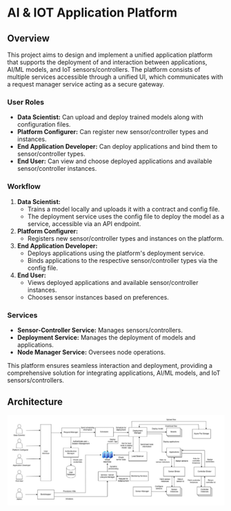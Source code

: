 # AI & IOT Application Platform

## Overview

This project aims to design and implement a unified application platform that supports the deployment of and interaction between applications, AI/ML models, and IoT sensors/controllers. The platform consists of multiple services accessible through a unified UI, which communicates with a request manager service acting as a secure gateway.

### User Roles

- **Data Scientist:** Can upload and deploy trained models along with configuration files.
- **Platform Configurer:** Can register new sensor/controller types and instances.
- **End Application Developer:** Can deploy applications and bind them to sensor/controller types.
- **End User:** Can view and choose deployed applications and available sensor/controller instances.

### Workflow

1. **Data Scientist:**
    - Trains a model locally and uploads it with a contract and config file.
    - The deployment service uses the config file to deploy the model as a service, accessible via an API endpoint.
2. **Platform Configurer:**
    - Registers new sensor/controller types and instances on the platform.
3. **End Application Developer:**
    - Deploys applications using the platform's deployment service.
    - Binds applications to the respective sensor/controller types via the config file.
4. **End User:**
    - Views deployed applications and available sensor/controller instances.
    - Chooses sensor instances based on preferences.

### Services

- **Sensor-Controller Service:** Manages sensors/controllers.
- **Deployment Service:** Manages the deployment of models and applications.
- **Node Manager Service:** Oversees node operations.

This platform ensures seamless interaction and deployment, providing a comprehensive solution for integrating applications, AI/ML models, and IoT sensors/controllers.

## Architecture

![Untitled](images/Architecture.png)

